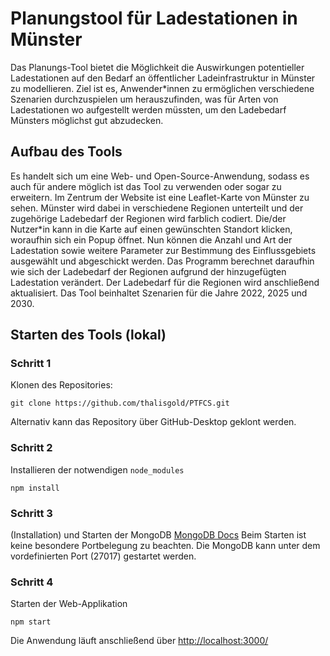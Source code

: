# Planungstool für Ladestationen in Münster

Das Planungs-Tool  bietet die Möglichkeit die Auswirkungen potentieller
Ladestationen auf den Bedarf an öffentlicher Ladeinfrastruktur in Münster zu modellieren. Ziel ist es,
Anwender*innen zu ermöglichen verschiedene Szenarien durchzuspielen um herauszufinden, was für
Arten von Ladestationen wo aufgestellt werden müssten, um den Ladebedarf Münsters möglichst gut
abzudecken.

## Aufbau des Tools
Es handelt sich um eine Web- und Open-Source-Anwendung, sodass es auch für
andere möglich ist das Tool zu verwenden oder sogar zu erweitern. Im Zentrum der Website ist
eine Leaflet-Karte von Münster zu sehen. Münster wird dabei in verschiedene Regionen
unterteilt und der zugehörige Ladebedarf der Regionen wird farblich codiert. Die/der Nutzer*in kann in die
Karte auf einen gewünschten Standort klicken, woraufhin sich ein Popup öffnet. Nun können die
Anzahl und Art der Ladestation sowie weitere Parameter zur Bestimmung des Einflussgebiets ausgewählt und abgeschickt werden. Das Programm berechnet
daraufhin wie sich der Ladebedarf der Regionen aufgrund der hinzugefügten Ladestation verändert.
Der Ladebedarf für die Regionen wird anschließend aktualisiert.
Das Tool beinhaltet Szenarien für die Jahre 2022, 2025 und 2030.

## Starten des Tools (lokal)
### Schritt 1
Klonen des Repositories:
```console
git clone https://github.com/thalisgold/PTFCS.git
```
Alternativ kann das Repository über GitHub-Desktop geklont werden.

### Schritt 2
Installieren der notwendigen ```node_modules```
```console
npm install
```

### Schritt 3
(Installation) und Starten der MongoDB
[MongoDB Docs](https://docs.mongodb.com/manual/installation/)
Beim Starten ist keine besondere Portbelegung zu beachten. Die MongoDB kann unter dem vordefinierten Port (27017) gestartet werden.

### Schritt 4
Starten der Web-Applikation
```console
npm start
```
Die Anwendung läuft anschließend über [http://localhost:3000/](http://localhost:3000/)
